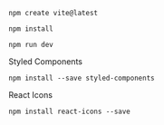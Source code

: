 `npm create vite@latest`

`npm install`

`npm run dev`

<p>Styled Components</p>

`npm install --save styled-components`

<p> React Icons </p>

`npm install react-icons --save`